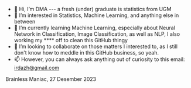 - 👋 Hi, I’m DMA --- a fresh (under) graduate is statistics from UGM 
- 👀 I’m interested in Statistics, Machine Learning, and anything else in between
- 🌱 I’m currently learning Machine Learning, especially about Neural Network in Classification, Image Classification, as well as NLP, I also working my **** off to clean this GitHub thingy 
- 💞️ I’m looking to collaborate on those matters I interested to, as I still don't know how to meddle in this GitHub business, so yeah.
- 📫 However, you can always ask anything out of curiosity to this email: irdazh@gmail.com

Brainless Maniac,
27 Desember 2023
<!---
irdazh/irdazh is a ✨ special ✨ repository because its `README.md` (this file) appears on your GitHub profile.
You can click the Preview link to take a look at your changes.
--->
